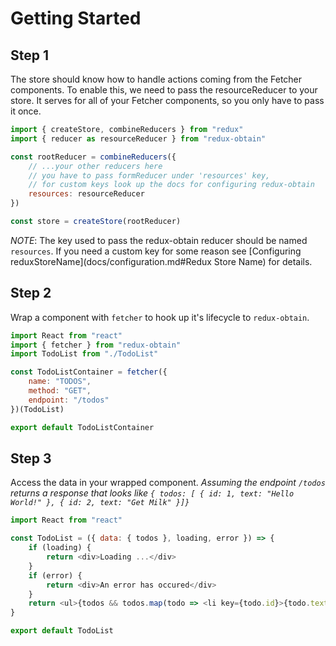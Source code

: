 # Getting Started

## Step 1

The store should know how to handle actions coming from the Fetcher components. To enable this, we need to pass the resourceReducer to your store. It serves for all of your Fetcher components, so you only have to pass it once.

```javascript
import { createStore, combineReducers } from "redux"
import { reducer as resourceReducer } from "redux-obtain"

const rootReducer = combineReducers({
    // ...your other reducers here
    // you have to pass formReducer under 'resources' key,
    // for custom keys look up the docs for configuring redux-obtain
    resources: resourceReducer
})

const store = createStore(rootReducer)
```

_NOTE_: The key used to pass the redux-obtain reducer should be named `resources`. If you need a custom key for some reason see [Configuring reduxStoreName](docs/configuration.md#Redux Store Name) for details.

## Step 2

Wrap a component with `fetcher` to hook up it's lifecycle to `redux-obtain`.

```javascript
import React from "react"
import { fetcher } from "redux-obtain"
import TodoList from "./TodoList"

const TodoListContainer = fetcher({
    name: "TODOS",
    method: "GET",
    endpoint: "/todos"
})(TodoList)

export default TodoListContainer
```

## Step 3

Access the data in your wrapped component. _Assuming the endpoint `/todos` returns a response that looks like `{ todos: [ { id: 1, text: "Hello World!" }, { id: 2, text: "Get Milk" }]}`_

```javascript
import React from "react"

const TodoList = ({ data: { todos }, loading, error }) => {
    if (loading) {
        return <div>Loading ...</div>
    }
    if (error) {
        return <div>An error has occured</div>
    }
    return <ul>{todos && todos.map(todo => <li key={todo.id}>{todo.text}</li>)}</ul>
}

export default TodoList
```
